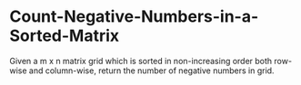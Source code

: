 # Count-Negative-Numbers-in-a-Sorted-Matrix
Given a m x n matrix grid which is sorted in non-increasing order both row-wise and column-wise, return the number of negative numbers in grid.
